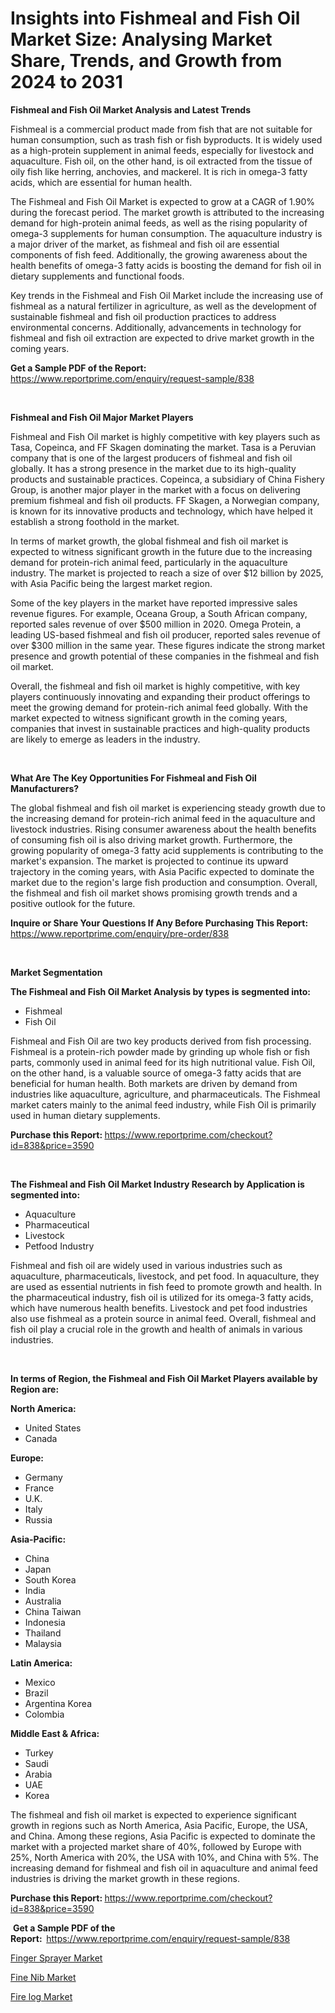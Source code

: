 <p><h1>Insights into Fishmeal and Fish Oil Market Size: Analysing Market Share, Trends, and Growth from 2024 to 2031</h1></p><p><strong>Fishmeal and Fish Oil Market Analysis and Latest Trends</strong></p>
<p><p>Fishmeal is a commercial product made from fish that are not suitable for human consumption, such as trash fish or fish byproducts. It is widely used as a high-protein supplement in animal feeds, especially for livestock and aquaculture. Fish oil, on the other hand, is oil extracted from the tissue of oily fish like herring, anchovies, and mackerel. It is rich in omega-3 fatty acids, which are essential for human health.</p><p>The Fishmeal and Fish Oil Market is expected to grow at a CAGR of 1.90% during the forecast period. The market growth is attributed to the increasing demand for high-protein animal feeds, as well as the rising popularity of omega-3 supplements for human consumption. The aquaculture industry is a major driver of the market, as fishmeal and fish oil are essential components of fish feed. Additionally, the growing awareness about the health benefits of omega-3 fatty acids is boosting the demand for fish oil in dietary supplements and functional foods.</p><p>Key trends in the Fishmeal and Fish Oil Market include the increasing use of fishmeal as a natural fertilizer in agriculture, as well as the development of sustainable fishmeal and fish oil production practices to address environmental concerns. Additionally, advancements in technology for fishmeal and fish oil extraction are expected to drive market growth in the coming years.</p></p>
<p><strong>Get a Sample PDF of the Report:&nbsp;</strong> <a href="https://www.reportprime.com/enquiry/request-sample/838">https://www.reportprime.com/enquiry/request-sample/838</a></p>
<p>&nbsp;</p>
<p><strong>Fishmeal and Fish Oil Major Market Players</strong></p>
<p><p>Fishmeal and Fish Oil market is highly competitive with key players such as Tasa, Copeinca, and FF Skagen dominating the market. Tasa is a Peruvian company that is one of the largest producers of fishmeal and fish oil globally. It has a strong presence in the market due to its high-quality products and sustainable practices. Copeinca, a subsidiary of China Fishery Group, is another major player in the market with a focus on delivering premium fishmeal and fish oil products. FF Skagen, a Norwegian company, is known for its innovative products and technology, which have helped it establish a strong foothold in the market.</p><p>In terms of market growth, the global fishmeal and fish oil market is expected to witness significant growth in the future due to the increasing demand for protein-rich animal feed, particularly in the aquaculture industry. The market is projected to reach a size of over $12 billion by 2025, with Asia Pacific being the largest market region.</p><p>Some of the key players in the market have reported impressive sales revenue figures. For example, Oceana Group, a South African company, reported sales revenue of over $500 million in 2020. Omega Protein, a leading US-based fishmeal and fish oil producer, reported sales revenue of over $300 million in the same year. These figures indicate the strong market presence and growth potential of these companies in the fishmeal and fish oil market.</p><p>Overall, the fishmeal and fish oil market is highly competitive, with key players continuously innovating and expanding their product offerings to meet the growing demand for protein-rich animal feed globally. With the market expected to witness significant growth in the coming years, companies that invest in sustainable practices and high-quality products are likely to emerge as leaders in the industry.</p></p>
<p>&nbsp;</p>
<p><strong>What Are The Key Opportunities For Fishmeal and Fish Oil Manufacturers?</strong></p>
<p><p>The global fishmeal and fish oil market is experiencing steady growth due to the increasing demand for protein-rich animal feed in the aquaculture and livestock industries. Rising consumer awareness about the health benefits of consuming fish oil is also driving market growth. Furthermore, the growing popularity of omega-3 fatty acid supplements is contributing to the market's expansion. The market is projected to continue its upward trajectory in the coming years, with Asia Pacific expected to dominate the market due to the region's large fish production and consumption. Overall, the fishmeal and fish oil market shows promising growth trends and a positive outlook for the future.</p></p>
<p><strong>Inquire or Share Your Questions If Any Before Purchasing This Report:</strong> <a href="https://www.reportprime.com/enquiry/pre-order/838">https://www.reportprime.com/enquiry/pre-order/838</a></p>
<p>&nbsp;</p>
<p><strong>Market Segmentation</strong></p>
<p><strong>The Fishmeal and Fish Oil Market Analysis by types is segmented into:</strong></p>
<p><ul><li>Fishmeal</li><li>Fish Oil</li></ul></p>
<p><p>Fishmeal and Fish Oil are two key products derived from fish processing. Fishmeal is a protein-rich powder made by grinding up whole fish or fish parts, commonly used in animal feed for its high nutritional value. Fish Oil, on the other hand, is a valuable source of omega-3 fatty acids that are beneficial for human health. Both markets are driven by demand from industries like aquaculture, agriculture, and pharmaceuticals. The Fishmeal market caters mainly to the animal feed industry, while Fish Oil is primarily used in human dietary supplements.</p></p>
<p><strong>Purchase this Report:&nbsp;</strong><a href="https://www.reportprime.com/checkout?id=838&price=3590">https://www.reportprime.com/checkout?id=838&price=3590</a></p>
<p>&nbsp;</p>
<p><strong>The Fishmeal and Fish Oil Market Industry Research by Application is segmented into:</strong></p>
<p><ul><li>Aquaculture</li><li>Pharmaceutical</li><li>Livestock</li><li>Petfood Industry</li></ul></p>
<p><p>Fishmeal and fish oil are widely used in various industries such as aquaculture, pharmaceuticals, livestock, and pet food. In aquaculture, they are used as essential nutrients in fish feed to promote growth and health. In the pharmaceutical industry, fish oil is utilized for its omega-3 fatty acids, which have numerous health benefits. Livestock and pet food industries also use fishmeal as a protein source in animal feed. Overall, fishmeal and fish oil play a crucial role in the growth and health of animals in various industries.</p></p>
<p>&nbsp;</p>
<p><strong>In terms of Region, the Fishmeal and Fish Oil Market Players available by Region are:</strong></p>
<p>
    <p> <strong> North America: </strong>
        <ul>
            <li>United States</li>
            <li>Canada</li>
        </ul>
        </p> 
    <p> <strong> Europe: </strong>
        <ul>
            <li>Germany</li>
            <li>France</li>
            <li>U.K.</li>
            <li>Italy</li>
            <li>Russia</li>
        </ul>
        </p> 
    <p> <strong> Asia-Pacific: </strong>
        <ul>
            <li>China</li>
            <li>Japan</li>
            <li>South Korea</li>
            <li>India</li>
            <li>Australia</li>
            <li>China Taiwan</li>
            <li>Indonesia</li>
            <li>Thailand</li>
            <li>Malaysia</li>
        </ul>
        </p> 
    <p> <strong> Latin America: </strong>
        <ul>
            <li>Mexico</li>
            <li>Brazil</li>
            <li>Argentina Korea</li>
            <li>Colombia</li>
        </ul>
        </p> 
    <p> <strong> Middle East & Africa: </strong>
        <ul>
            <li>Turkey</li>
            <li>Saudi</li>
            <li>Arabia</li>
            <li>UAE</li>
            <li>Korea</li>
        </ul>
    </p>
    </p>
<p><p>The fishmeal and fish oil market is expected to experience significant growth in regions such as North America, Asia Pacific, Europe, the USA, and China. Among these regions, Asia Pacific is expected to dominate the market with a projected market share of 40%, followed by Europe with 25%, North America with 20%, the USA with 10%, and China with 5%. The increasing demand for fishmeal and fish oil in aquaculture and animal feed industries is driving the market growth in these regions.</p></p>
<p><strong>Purchase this Report: </strong><a href="https://www.reportprime.com/checkout?id=838&price=3590">https://www.reportprime.com/checkout?id=838&price=3590</a></p>
<p>&nbsp;<strong>Get a Sample PDF of the Report:&nbsp;&nbsp;</strong><a href="https://www.reportprime.com/enquiry/request-sample/838">https://www.reportprime.com/enquiry/request-sample/838</a></p>
<p><strong></strong></p>
<p><p><a href="https://github.com/nicoletavirag/Market-Research-Report-List-2/blob/main/finger-sprayer-market.md">Finger Sprayer Market</a></p><p><a href="https://github.com/mauripalmi/Market-Research-Report-List-2/blob/main/fine-nib-market.md">Fine Nib Market</a></p><p><a href="https://github.com/redneck06/Market-Research-Report-List-2/blob/main/fire-log-market.md">Fire log Market</a></p></p>